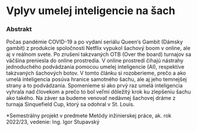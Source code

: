 # Vplyv umelej inteligencie na šach

### Abstrakt

Počas pandémie COVID-19 a po vydaní seriálu Queen‘s Gambit (Dámsky gambit) z produkcie spoločnosti Netflix vypukol šachový boom v online, ale aj v reálnom svete. Po zrušení takzvaných OTB (Over the board) turnajov sa väčšina preniesla do online prostredia. V online prostredí číhajú nástrahy jednoduchého podvádzania pomocou umelej inteligencie (AI), respektíve takzvaných šachových botov. V tomto článku si rozoberieme, prečo a ako umelá inteligencia posúva hranice samotného šachu, ale aj jeho temnejšej strany a to podvádzania. Spomenieme si ako prvý raz umelá inteligencia vyhrala nad človekom a prečo to bol veľmi dôležitý krok ku zlepšeniu šachu ako takého. Na záver sa budeme venovať nedávnej šachovej dráme z turnaja Sinquefield Cup, ktorý sa odohral v St. Louis.

*Semestrálny projekt v predmete Metódy inžinierskej práce, ak. rok 2022/23, vedenie: Ing. Igor Stupavský
